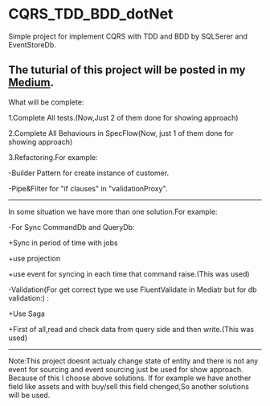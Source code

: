 # CQRS_TDD_BDD_dotNet
Simple project for implement CQRS with TDD and BDD by SQLSerer and EventStoreDb.

The tuturial of this project will be posted in my [Medium](https://medium.com/@dizaji.akbar).
----------------------------------------------------------------------------------------------
What will be complete:

1.Complete All tests.(Now,Just 2 of them done for showing approach)

2.Complete All Behaviours in SpecFlow(Now, just 1 of them done for showing approach)

3.Refactoring.For example:


-Builder Pattern for create instance of customer.

-Pipe&Filter for "if clauses" in "validationProxy".

-----------------------------------------------------------------------------------------------

In some situation we have more than one solution.For example:

-For Sync CommandDb and QueryDb:

+Sync in period of time with jobs

+use projection

+use event for syncing in each time that command raise.(This was used)

-Validation(For get correct type we use FluentValidate in Mediatr but for db validation:) :

+Use Saga

+First of all,read and check data from query side and then write.(This was used)

----------------------------------------------------------------------------------------

Note:This project doesnt actualy change state of entity and there is not any event for sourcing and event sourcing just be used for show approach.
Because of this I choose above solutions. If for example we have another field like
assets and with buy/sell this field chenged,So another solutions will be used.
